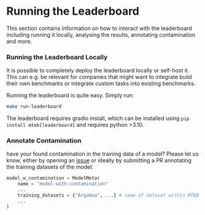 # Running the Leaderboard

This section contains information on how to interact with the leaderboard including running it locally, analysing the results, annotating contamination and more.

### Running the Leaderboard Locally

It is possible to completely deploy the leaderboard locally or self-host it. This can e.g. be relevant for companies that might want to
integrate build their own benchmarks or integrate custom tasks into existing benchmarks.

Running the leaderboard is quite easy. Simply run:
```bash
make run-leaderboard
```

The leaderboard requires gradio install, which can be installed using `pip install mteb[leaderboard]` and requires python >3.10.

### Annotate Contamination

have your found contamination in the training data of a model? Please let us know, either by opening an [issue](https://github.com/embeddings-benchmark/mteb/issues) or ideally by submitting a PR annotating the training datasets of the model:

```python
model_w_contamination = ModelMeta(
    name = "model-with-contamination"
    ...
    training_datasets = {"ArguAna", ...} # name of dataset within MTEB
    ...
)
```
